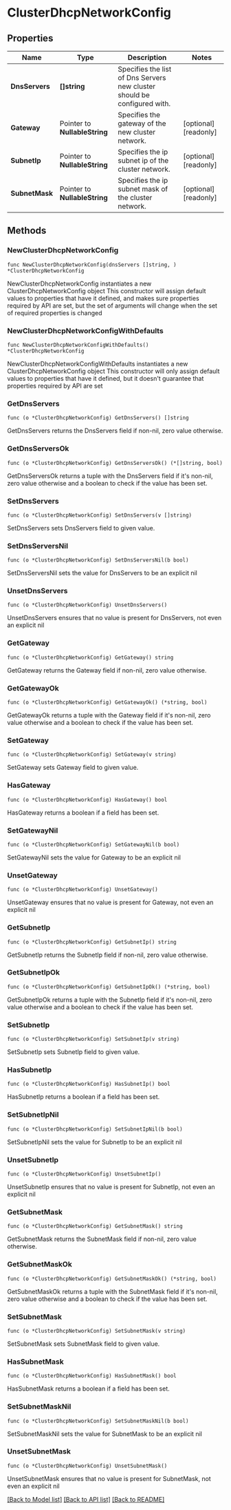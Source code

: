 # ClusterDhcpNetworkConfig

## Properties

Name | Type | Description | Notes
------------ | ------------- | ------------- | -------------
**DnsServers** | **[]string** | Specifies the list of Dns Servers new cluster should be configured with. | 
**Gateway** | Pointer to **NullableString** | Specifies the gateway of the new cluster network. | [optional] [readonly] 
**SubnetIp** | Pointer to **NullableString** | Specifies the ip subnet ip of the cluster network. | [optional] [readonly] 
**SubnetMask** | Pointer to **NullableString** | Specifies the ip subnet mask of the cluster network. | [optional] [readonly] 

## Methods

### NewClusterDhcpNetworkConfig

`func NewClusterDhcpNetworkConfig(dnsServers []string, ) *ClusterDhcpNetworkConfig`

NewClusterDhcpNetworkConfig instantiates a new ClusterDhcpNetworkConfig object
This constructor will assign default values to properties that have it defined,
and makes sure properties required by API are set, but the set of arguments
will change when the set of required properties is changed

### NewClusterDhcpNetworkConfigWithDefaults

`func NewClusterDhcpNetworkConfigWithDefaults() *ClusterDhcpNetworkConfig`

NewClusterDhcpNetworkConfigWithDefaults instantiates a new ClusterDhcpNetworkConfig object
This constructor will only assign default values to properties that have it defined,
but it doesn't guarantee that properties required by API are set

### GetDnsServers

`func (o *ClusterDhcpNetworkConfig) GetDnsServers() []string`

GetDnsServers returns the DnsServers field if non-nil, zero value otherwise.

### GetDnsServersOk

`func (o *ClusterDhcpNetworkConfig) GetDnsServersOk() (*[]string, bool)`

GetDnsServersOk returns a tuple with the DnsServers field if it's non-nil, zero value otherwise
and a boolean to check if the value has been set.

### SetDnsServers

`func (o *ClusterDhcpNetworkConfig) SetDnsServers(v []string)`

SetDnsServers sets DnsServers field to given value.


### SetDnsServersNil

`func (o *ClusterDhcpNetworkConfig) SetDnsServersNil(b bool)`

 SetDnsServersNil sets the value for DnsServers to be an explicit nil

### UnsetDnsServers
`func (o *ClusterDhcpNetworkConfig) UnsetDnsServers()`

UnsetDnsServers ensures that no value is present for DnsServers, not even an explicit nil
### GetGateway

`func (o *ClusterDhcpNetworkConfig) GetGateway() string`

GetGateway returns the Gateway field if non-nil, zero value otherwise.

### GetGatewayOk

`func (o *ClusterDhcpNetworkConfig) GetGatewayOk() (*string, bool)`

GetGatewayOk returns a tuple with the Gateway field if it's non-nil, zero value otherwise
and a boolean to check if the value has been set.

### SetGateway

`func (o *ClusterDhcpNetworkConfig) SetGateway(v string)`

SetGateway sets Gateway field to given value.

### HasGateway

`func (o *ClusterDhcpNetworkConfig) HasGateway() bool`

HasGateway returns a boolean if a field has been set.

### SetGatewayNil

`func (o *ClusterDhcpNetworkConfig) SetGatewayNil(b bool)`

 SetGatewayNil sets the value for Gateway to be an explicit nil

### UnsetGateway
`func (o *ClusterDhcpNetworkConfig) UnsetGateway()`

UnsetGateway ensures that no value is present for Gateway, not even an explicit nil
### GetSubnetIp

`func (o *ClusterDhcpNetworkConfig) GetSubnetIp() string`

GetSubnetIp returns the SubnetIp field if non-nil, zero value otherwise.

### GetSubnetIpOk

`func (o *ClusterDhcpNetworkConfig) GetSubnetIpOk() (*string, bool)`

GetSubnetIpOk returns a tuple with the SubnetIp field if it's non-nil, zero value otherwise
and a boolean to check if the value has been set.

### SetSubnetIp

`func (o *ClusterDhcpNetworkConfig) SetSubnetIp(v string)`

SetSubnetIp sets SubnetIp field to given value.

### HasSubnetIp

`func (o *ClusterDhcpNetworkConfig) HasSubnetIp() bool`

HasSubnetIp returns a boolean if a field has been set.

### SetSubnetIpNil

`func (o *ClusterDhcpNetworkConfig) SetSubnetIpNil(b bool)`

 SetSubnetIpNil sets the value for SubnetIp to be an explicit nil

### UnsetSubnetIp
`func (o *ClusterDhcpNetworkConfig) UnsetSubnetIp()`

UnsetSubnetIp ensures that no value is present for SubnetIp, not even an explicit nil
### GetSubnetMask

`func (o *ClusterDhcpNetworkConfig) GetSubnetMask() string`

GetSubnetMask returns the SubnetMask field if non-nil, zero value otherwise.

### GetSubnetMaskOk

`func (o *ClusterDhcpNetworkConfig) GetSubnetMaskOk() (*string, bool)`

GetSubnetMaskOk returns a tuple with the SubnetMask field if it's non-nil, zero value otherwise
and a boolean to check if the value has been set.

### SetSubnetMask

`func (o *ClusterDhcpNetworkConfig) SetSubnetMask(v string)`

SetSubnetMask sets SubnetMask field to given value.

### HasSubnetMask

`func (o *ClusterDhcpNetworkConfig) HasSubnetMask() bool`

HasSubnetMask returns a boolean if a field has been set.

### SetSubnetMaskNil

`func (o *ClusterDhcpNetworkConfig) SetSubnetMaskNil(b bool)`

 SetSubnetMaskNil sets the value for SubnetMask to be an explicit nil

### UnsetSubnetMask
`func (o *ClusterDhcpNetworkConfig) UnsetSubnetMask()`

UnsetSubnetMask ensures that no value is present for SubnetMask, not even an explicit nil

[[Back to Model list]](../README.md#documentation-for-models) [[Back to API list]](../README.md#documentation-for-api-endpoints) [[Back to README]](../README.md)


